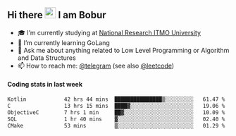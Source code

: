 ## Hi there <img src="https://media.giphy.com/media/hvRJCLFzcasrR4ia7z/giphy.gif" width="25px" height="25px"> I am Bobur

- :mortar_board: I’m currently studying at [National Research ITMO University](https://itmo.ru/)
- :seedling: I’m currently learning GoLang
- :speech_balloon: Ask me about anything related to Low Level Programming or Algorithm and Data Structures
- :mailbox: How to reach me: [@telegram](https://t.me/octoant) (see also [@leetcode](https://leetcode.com/octoant/))    

#### Coding stats in last week

<!--START_SECTION:waka-->

```txt
Kotlin            42 hrs 44 mins  ███████████████▒░░░░░░░░░   61.47 %
C                 13 hrs 15 mins  ████▓░░░░░░░░░░░░░░░░░░░░   19.06 %
ObjectiveC        7 hrs 1 min     ██▓░░░░░░░░░░░░░░░░░░░░░░   10.09 %
SQL               1 hr 40 mins    ▓░░░░░░░░░░░░░░░░░░░░░░░░   02.40 %
CMake             53 mins         ▒░░░░░░░░░░░░░░░░░░░░░░░░   01.29 %
```

<!--END_SECTION:waka-->
